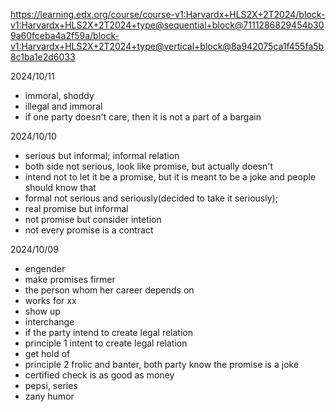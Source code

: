 https://learning.edx.org/course/course-v1:Harvardx+HLS2X+2T2024/block-v1:Harvardx+HLS2X+2T2024+type@sequential+block@7111286829454b309a60fceba4a2f59a/block-v1:Harvardx+HLS2X+2T2024+type@vertical+block@8a942075ca1f455fa5b8c1ba1e2d6033

2024/10/11

- immoral, shoddy
- illegal and immoral
- if one party doesn't care, then it is not a part of a bargain

2024/10/10

- serious but informal; informal relation
- both side not serious, look like promise, but actually doesn't
- intend not to let it be a promise, but it is meant to be a joke and people should know that
- formal not serious and seriously(decided to take it seriously); 
- real promise but informal
- not promise but consider intetion
- not every promise is a contract

2024/10/09

- engender
- make promises firmer
- the person whom her career depends on
- works for xx
- show up
- interchange
- if the party intend to create legal relation
- principle 1 intent to create legal relation
- get hold of
- principle 2 frolic and banter, both party know the promise is a joke
- certified check is as good as money
- pepsi, series
- zany humor
